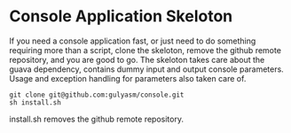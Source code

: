 Console Application Skeloton
======

If you need a console application fast, or just need to do something requiring more than a script, clone the skeloton, remove the github remote repository, and you are good to go.
The skeloton takes care about the guava dependency, contains dummy input and output console parameters. Usage and exception handling for parameters also taken care of. 

```
git clone git@github.com:gulyasm/console.git
sh install.sh
```
install.sh removes the github remote repository. 
